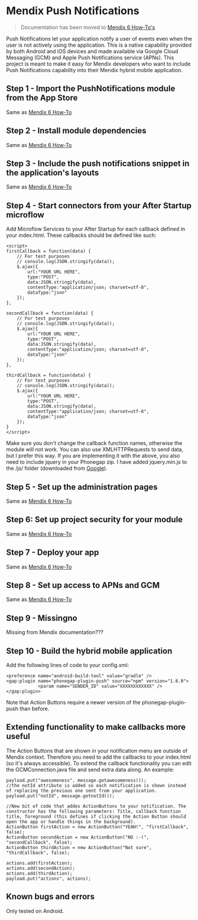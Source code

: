 # Mendix Push Notifications

> Documentation has been moved to [Mendix 6 How-To's](https://world.mendix.com/display/howto6/Push+Notifications)

Push Notifications let your application notify a user of events even when the user is not actively using the application. This is a native capability provided by both Android and iOS devices and made available via Google Cloud Messaging (GCM) and Apple Push Notifications service (APNs). This project is meant to make it easy for Mendix developers who want to include Push Notifications capability into their Mendix hybrid mobile application.

## Step 1 - Import the PushNotifications module from the App Store

Same as [Mendix 6 How-To](https://world.mendix.com/display/public/howto6/Implementation+Guide)

## Step 2 - Install module dependencies

Same as [Mendix 6 How-To](https://world.mendix.com/display/public/howto6/Implementation+Guide)

## Step 3 - Include the push notifications snippet in the application's layouts

Same as [Mendix 6 How-To](https://world.mendix.com/display/public/howto6/Implementation+Guide)

## Step 4 - Start connectors from your After Startup microflow

Add Microflow Services to your After Startup for each callback defined in your index.html. These callbacks should be defined like such:

```		  
<script>
firstCallback = function(data) {
    // For test purposes
    // console.log(JSON.stringify(data));
    $.ajax({
        url:"YOUR URL HERE",
        type:"POST",
        data:JSON.stringify(data),
        contentType:"application/json; charset=utf-8",
        dataType:"json"
    });
},

secondCallback = function(data) {
    // For test purposes
    // console.log(JSON.stringify(data));                
    $.ajax({
        url:"YOUR URL HERE",
        type:"POST",
        data:JSON.stringify(data),
        contentType:"application/json; charset=utf-8",
        dataType:"json"
    });               
},

thirdCallback = function(data) {
    // For test purposes
    // console.log(JSON.stringify(data));                
    $.ajax({
        url:"YOUR URL HERE",
        type:"POST",
        data:JSON.stringify(data),
        contentType:"application/json; charset=utf-8",
        dataType:"json"
    });        
}
</script> 
  ```
Make sure you don't change the callback function names, otherwise the module will not work. You can also use XMLHTTPRequests to send data, but I prefer this way. If you are implementing it with the above, you also need to include jquery in your Phonegap zip. I have added jquery.min.js to the /js/ folder (downloaded from [Google](https://ajax.googleapis.com/ajax/libs/jquery/1.12.4/jquery.min.js)).

## Step 5 - Set up the administration pages

Same as [Mendix 6 How-To](https://world.mendix.com/display/public/howto6/Implementation+Guide)

## Step 6: Set up project security for your module

Same as [Mendix 6 How-To](https://world.mendix.com/display/public/howto6/Implementation+Guide)

## Step 7 - Deploy your app

Same as [Mendix 6 How-To](https://world.mendix.com/display/public/howto6/Implementation+Guide)

## Step 8 - Set up access to APNs and GCM

Same as [Mendix 6 How-To](https://world.mendix.com/display/public/howto6/Implementation+Guide)

## Step 9 - Missingno

Missing from Mendix documentation???

## Step 10 - Build the hybrid mobile application

Add the following lines of code to your config.xml:

```
<preference name="android-build-tool" value="gradle" />
<gap:plugin name="phonegap-plugin-push" source="npm" version="1.6.0">
            <param name="SENDER_ID" value="XXXXXXXXXXXX" />
</gap:plugin>
```

Note that Action Buttons require a newer version of the phonegap-plugin-push than before.

## Extending functionality to make callbacks more useful

The Action Buttons that are shown in your notification menu are outside of Mendix context. Therefore you need to add the callbacks to your index.html (so it's always accessible). To extend the callback functionality you can edit the GCMConnection.java file and send extra data along. An example:

```
payload.put("awesomeness", message.getawesomeness());
//the notId attribute is added so each notification is shown instead of replacing the previous one sent from your application.
payload.put("notId", message.getnotId());

//New bit of code that addes ActionButtons to your notification. The constructor has the following parameters: Title, callback function title, foreground (this defines if clicking the Action Button should open the app or handle things in the background).
ActionButton firstAction = new ActionButton("YEAH!", "firstCallback", false);
ActionButton secondAction = new ActionButton("NO :-(", "secondCallback", false);
ActionButton thirdAction = new ActionButton("Not sure", "thirdCallback", false);

actions.add(firstAction);
actions.add(secondAction);
actions.add(thirdAction);
payload.put("actions", actions);
```

## Known bugs and errors

Only tested on Android.
